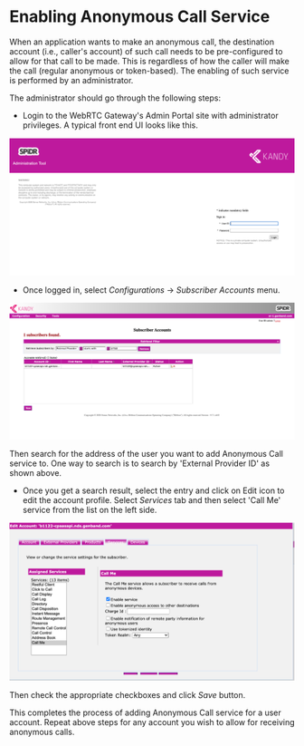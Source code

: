 [COPYRIGHT © 2023 RIBBON COMMUNICATIONS OPERATING COMPANY, INC. ALL RIGHTS RESERVED]: #

# Enabling Anonymous Call Service

When an application wants to make an anonymous call, the destination account (i.e., caller's account) of such call needs to be pre-configured to allow for that call to be made. This is regardless of how the caller will make the call (regular anonymous or token-based). The enabling of such service is performed by an administrator.

The administrator should go through the following steps:

- Login to the WebRTC Gateway's Admin Portal site with administrator privileges. A typical front end UI looks like this.

![Admin Portal](admin_portal.png)

- Once logged in, select _Configurations_ -> _Subscriber Accounts_ menu.

![Subscriber Accounts](subscriber_accounts.png)

Then search for the address of the user you want to add Anonymous Call service to.
One way to search is to search by 'External Provider ID' as shown above.

- Once you get a search result, select the entry and click on Edit icon to edit the account profile. Select _Services_ tab and then select 'Call Me' service from the list on the left side.

![Adding CallMe Service](adding_callme_service.png)

Then check the appropriate checkboxes and click _Save_ button.

This completes the process of adding Anonymous Call service for a user account.
Repeat above steps for any account you wish to allow for receiving anonymous calls.

[COPYRIGHT © 2023 RIBBON COMMUNICATIONS OPERATING COMPANY, INC. ALL RIGHTS RESERVED]: #

